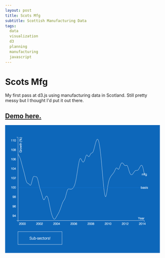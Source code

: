 ```yaml
---
layout: post
title: Scots Mfg
subtitle: Scottish Manufacturing Data
tags:
  data
  visualization
  d3
  planning
  manufacturing
  javascript
---
```


# Scots Mfg
My first pass at d3.js using manufacturing data in Scotland. Still pretty messy but I thought I'd put it out there.

## [Demo here.](http://johnmccartin.github.io/scots-mfg/)

![Scots screenshot](https://raw.githubusercontent.com/johnmccartin/johnmccartin.github.io/master/img/scots-mfg.png)
